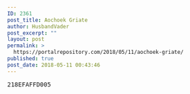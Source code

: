 ```yaml
---
ID: 2361
post_title: Aochoek Griate
author: HusbandVader
post_excerpt: ""
layout: post
permalink: >
  https://portalrepository.com/2018/05/11/aochoek-griate/
published: true
post_date: 2018-05-11 00:43:46
---
```

<pre>218EFAFFD005</pre>